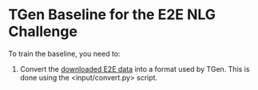 
TGen Baseline for the E2E NLG Challenge
=======================================

To train the baseline, you need to:

1. Convert the [downloaded E2E data](http://www.macs.hw.ac.uk/InteractionLab/E2E/) into 
    a format used by TGen. This is done using the <input/convert.py> script.

